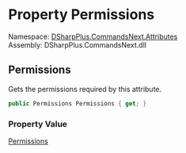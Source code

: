 # Property Permissions

Namespace: [DSharpPlus.CommandsNext.Attributes](DSharpPlus.CommandsNext.Attributes.md)  
Assembly: DSharpPlus.CommandsNext.dll

## <a id="DSharpPlus_CommandsNext_Attributes_RequireBotPermissionsAttribute_Permissions"></a>Permissions

Gets the permissions required by this attribute.

```csharp
public Permissions Permissions { get; }
```

### Property Value

[Permissions](DSharpPlus.Permissions.md)

